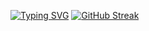 [![Typing SVG](https://readme-typing-svg.demolab.com?font=Poppins&weight=500&size=30&pause=1000&color=4EF712&center=true&random=false&width=435&lines=ASTROPEDA;WE%2C+OUR%2C+THEY+%26+THEM;CREATE+FUN;PROJECTS;AND+FREE+SOFTWARES)](https://git.io/typing-svg)
[![GitHub Streak](https://streak-stats.demolab.com?user=Astropeda&theme=onedark&hide_border=true&card_width=600)](https://git.io/streak-stats)
